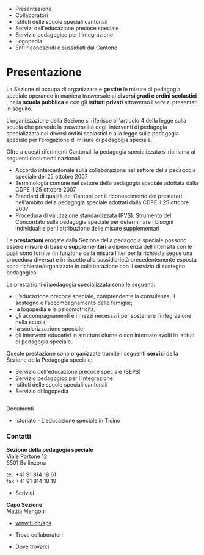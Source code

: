   * Presentazione
  * Collaboratori
  * Istituti delle scuole speciali cantonali
  * Servizi dell'educazione precoce speciale
  * Servizio pedagogico per l'integrazione
  * Logopedia
  * Enti riconosciuti e sussidiati dal Cantone

#  Presentazione

La Sezione si occupa di organizzare e **gestire** le misure di pedagogia
speciale operando in maniera trasversale ai **diversi gradi e ordini
scolastici** , nella **scuola pubblica** e con gli **istituti privati**
attraverso i servizi presentati in seguito.

L’organizzazione della Sezione si riferisce all'articolo 4 della legge sulla
scuola che prevede la trasversalità degli interventi di pedagogia
specializzata nei diversi ordini scolastici e alla legge sulla pedagogia
speciale per l’erogazione di misure di pedagogia speciale.

  
Oltre a questi riferimenti Cantonali la pedagogia specializzata si richiama ai
seguenti documenti nazionali:

  * Accordo intercantonale sulla collaborazione nel settore della pedagogia speciale del 25 ottobre 2007
  * Terminologia comune nel settore della pedagogia speciale adottata dalla CDPE il 25 ottobre 2007
  * Standard di qualità dei Cantoni per il riconoscimento dei prestatari nell'ambito della pedagogia speciale adottati dalla CDPE il 25 ottobre 2007
  * Procedura di valutazione standardizzata (PVS). Strumento del Concordato sulla pedagogia speciale per determinare i bisogni individuali e per l'attribuzione delle misure supplementari

  
Le **prestazioni** erogate dalla Sezione della pedagogia speciale possono
essere **misure di base o supplementari** a dipendenza dell’intensità con le
quali sono fornite (in funzione della misura l’iter per la richiesta segue una
procedura diversa) e in rispetto alla sussidiarietà precedentemente esposta
sono richieste/organizzate in collaborazione con il servizio di sostegno
pedagogico.

Le prestazioni di pedagogia specializzata sono le seguenti:

  * L’educazione precoce speciale, comprendente la consulenza, il sostegno e l’accompagnamento delle famiglie;
  * la logopedia e la psicomotricità;
  * gli accompagnamenti e i mezzi necessari per sostenere l’integrazione nella scuola;
  * la scolarizzazione speciale;
  * gli interventi educativi in strutture diurne o con internato svolti in istituti di pedagogia speciale.

  
Queste prestazione sono organizzate tramite i seguenti **servizi** della
Sezione della Pedagogia speciale:

  * Servizio dell'educazione precoce speciale (SEPS)
  * Servizio pedagogico per l’Integrazione
  * Istituti delle scuole speciali cantonali
  * Servizio di logopedia

##  
Documenti

  * Istoriato - L'educazione speciale in Ticino

###  Contatti

**Sezione della pedagogia speciale**  
Viale Portone 12  
6501 Bellinzona

tel. +41 91 814 18 61  
fax +41 91 814 18 19  

  * Scrivici

 **Capo Sezione**  
Mattia Mengoni

  * www.ti.ch/sps

  * Trova collaboratori

  * Dove trovarci

